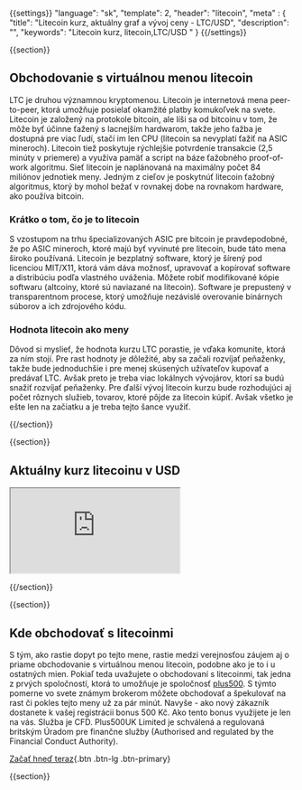 {{settings}}
  "language": "sk",
  "template": 2,
  "header": "litecoin",
  "meta" : {
    "title": "Litecoin kurz, aktuálny graf a vývoj ceny - LTC/USD",
    "description": "",
    "keywords": "Litecoin kurz, litecoin,LTC/USD "
  }
{{/settings}}

{{section}}

## Obchodovanie s virtuálnou menou litecoin

LTC je druhou významnou kryptomenou. Litecoin je internetová mena peer-to-peer, ktorá umožňuje posielať okamžité platby komukoľvek na svete. Litecoin je založený na protokole bitcoin, ale líši sa od bitcoinu v tom, že môže byť účinne ťažený s lacnejším hardwarom, takže jeho ťažba je dostupná pre viac ľudí, stačí im len CPU (litecoin sa nevyplatí ťažiť na ASIC mineroch). Litecoin tiež poskytuje rýchlejšie potvrdenie transakcie (2,5 minúty v priemere) a využíva pamäť a script na báze ťažobného proof-of-work algoritmu. Sieť litecoin je naplánovaná na maximálny počet 84 miliónov jednotiek meny. Jedným z cieľov je poskytnúť litecoin ťažobný algoritmus, ktorý by mohol bežať v rovnakej dobe na rovnakom hardware, ako používa bitcoin.

### Krátko o tom, čo je to litecoin 

S vzostupom na trhu špecializovaných ASIC pre bitcoin je pravdepodobné, že po ASIC mineroch, ktoré majú byť vyvinuté pre litecoin, bude táto mena široko používaná. Litecoin je bezplatný software, ktorý je šírený pod licenciou MIT/X11, ktorá vám dáva možnosť, upravovať a kopírovať software a distribúciu podľa vlastného uváženia. Môžete robiť modifikované kópie softwaru (altcoiny, ktoré sú naviazané na litecoin). Software je prepustený v transparentnom procese, ktorý umožňuje nezávislé overovanie binárnych súborov a ich zdrojového kódu.

### Hodnota litecoin  ako meny

Dôvod si myslieť, že hodnota kurzu LTC porastie, je vďaka komunite, ktorá za ním stojí. Pre rast hodnoty je dôležité, aby sa začali rozvíjať peňaženky, takže bude jednoduchšie i pre menej skúsených užívateľov kupovať a predávať LTC. Avšak preto je treba viac lokálnych vývojárov, ktorí sa budú snažiť rozvíjať peňaženky. Pre ďalší vývoj litecoin kurzu bude rozhodujúci aj počet rôznych služieb, tovarov, ktoré pôjde za litecoin kúpiť. Avšak všetko je ešte len na začiatku a je treba tejto šance využiť.

{{/section}}

{{section}}

## Aktuálny kurz litecoinu v USD 

<div class="container kurz">
<a href="http://www.plus500.com/sk/StartTrading.aspx?id=66349&tags=Bitcoin&pl=2"></a>
<a href="http://www.plus500.com/sk/StartTrading.aspx?id=66349&tags=Bitcoin&pl=2"></a>
<iframe src="http://marketools.plus500.com/Widgets/InstrumentChartContainer?hl=sk&cty=SK&id=66349&tags=widg+chart+litecoin&pl=2&instSymb=LTCUSD"></iframe>
</div>

{{/section}}

{{section}}

## Kde obchodovať s litecoinmi

S tým, ako rastie dopyt po tejto mene, rastie medzi verejnosťou záujem aj o priame obchodovanie s virtuálnou menou litecoin, podobne ako je to i u ostatných mien. Pokiaľ teda uvažujete o obchodovaní s litecoinmi, tak jedna z prvých spoločností, ktorá to umožňuje je spoločnosť [plus500](http://www.forexsrovnavac.cz/sk/plus500). S týmto pomerne vo svete známym brokerom môžete obchodovať a špekulovať na rast či pokles tejto meny už za pár minút. Navyše - ako nový zákazník dostanete k vašej registrácii bonus 500 Kč. Ako tento bonus využijete je len na vás. Služba je CFD. Plus500UK Limited je schválená a regulovaná britským Úradom pre finančne služby (Authorised and regulated by the Financial Conduct Authority).

[Začať hneď teraz](http://www.plus500.com/sk/StartTrading.aspx?id=66349&pl=2){.btn .btn-lg .btn-primary}


{{section}}